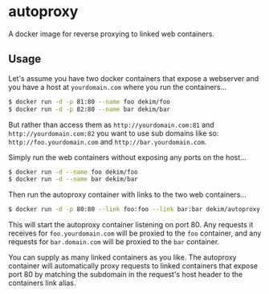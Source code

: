 # autoproxy

A docker image for reverse proxying to linked web containers.

## Usage

Let's assume you have two docker containers that expose a webserver and you 
have a host at `yourdomain.com` where you run the containers... 

```bash
$ docker run -d -p 81:80 --name foo dekim/foo
$ docker run -d -p 82:80 --name bar dekim/bar
```

But rather than access them as `http://yourdomain.com:81` and 
`http://yourdomain.com:82` you want to use sub domains like so: 
`http://foo.yourdomain.com` and `http://bar.yourdomain.com`.

Simply run the web containers without exposing any ports on the host...

```bash
$ docker run -d --name foo dekim/foo
$ docker run -d --name bar dekim/bar
```

Then run the autoproxy container with links to the two web containers...

```bash
$ docker run -d -p 80:80 --link foo:foo --link bar:bar dekim/autoproxy
```

This will start the autoproxy container listening on port 80. Any requests it 
receives for `foo.yourdomain.com` will be proxied to the `foo` container, and any 
requests for `bar.domain.com` will be proxied to the `bar` container.


You can supply as many linked containers as you like. The autoproxy container 
will automatically proxy requests to linked containers that expose port 80 by 
matching the subdomain in the request's host header to the containers link 
alias.

